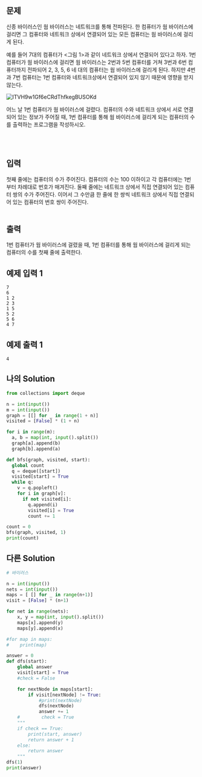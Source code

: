 ## 문제

신종 바이러스인 웜 바이러스는 네트워크를 통해 전파된다. 한 컴퓨터가 웜 바이러스에 걸리면 그 컴퓨터와 네트워크 상에서 연결되어 있는 모든 컴퓨터는 웜 바이러스에 걸리게 된다.

예를 들어 7대의 컴퓨터가 <그림 1>과 같이 네트워크 상에서 연결되어 있다고 하자. 1번 컴퓨터가 웜 바이러스에 걸리면 웜 바이러스는 2번과 5번 컴퓨터를 거쳐 3번과 6번 컴퓨터까지 전파되어 2, 3, 5, 6 네 대의 컴퓨터는 웜 바이러스에 걸리게 된다. 하지만 4번과 7번 컴퓨터는 1번 컴퓨터와 네트워크상에서 연결되어 있지 않기 때문에 영향을 받지 않는다.

![ITVH9w1Gf6eCRdThfkegBUSOKd](https://user-images.githubusercontent.com/68778883/143589635-25369bb5-32f9-47d9-af53-d180ef9d07ad.png)

어느 날 1번 컴퓨터가 웜 바이러스에 걸렸다. 컴퓨터의 수와 네트워크 상에서 서로 연결되어 있는 정보가 주어질 때, 1번 컴퓨터를 통해 웜 바이러스에 걸리게 되는 컴퓨터의 수를 출력하는 프로그램을 작성하시오.

  <br/>
  <br/>

## 입력

첫째 줄에는 컴퓨터의 수가 주어진다. 컴퓨터의 수는 100 이하이고 각 컴퓨터에는 1번 부터 차례대로 번호가 매겨진다. 둘째 줄에는 네트워크 상에서 직접 연결되어 있는 컴퓨터 쌍의 수가 주어진다. 이어서 그 수만큼 한 줄에 한 쌍씩 네트워크 상에서 직접 연결되어 있는 컴퓨터의 번호 쌍이 주어진다.
<br/>
<br/>

## 출력

1번 컴퓨터가 웜 바이러스에 걸렸을 때, 1번 컴퓨터를 통해 웜 바이러스에 걸리게 되는 컴퓨터의 수를 첫째 줄에 출력한다.

## 예제 입력 1

```
7
6
1 2
2 3
1 5
5 2
5 6
4 7
```

## 예제 출력 1

```
4
```

## 나의 Solution

```python
from collections import deque

n = int(input())
m = int(input())
graph = [[] for _ in range(1 + n)]
visited = [False] * (1 + n)

for i in range(m):
  a, b = map(int, input().split())
  graph[a].append(b)
  graph[b].append(a)

def bfs(graph, visited, start):
  global count
  q = deque([start])
  visited[start] = True
  while q:
    v = q.popleft()
    for i in graph[v]:
      if not visited[i]:
        q.append(i)
        visited[i] = True
        count += 1

count = 0
bfs(graph, visited, 1)
print(count)

```

## 다른 Solution

```python
# 바이러스

n = int(input())
nets = int(input())
maps = [ [] for _ in range(n+1)]
visit = [False] * (n+1)

for net in range(nets):
    x, y = map(int, input().split())
    maps[x].append(y)
    maps[y].append(x)

#for map in maps:
#    print(map)

answer = 0
def dfs(start):
    global answer
    visit[start] = True
    #check = False

    for nextNode in maps[start]:
        if visit[nextNode] != True:
            #print(nextNode)
            dfs(nextNode)
            answer += 1
    #        check = True
    """
    if check == True:
        print(start, answer)
        return answer + 1
    else:
        return answer
    """
dfs(1)
print(answer)
```
